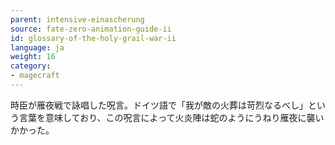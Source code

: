 ```yaml
---
parent: intensive-einascherung
source: fate-zero-animation-guide-ii
id: glossary-of-the-holy-grail-war-ii
language: ja
weight: 16
category:
- magecraft
---
```


時臣が雁夜戦で詠唱した呪言。ドイツ語で「我が敵の火葬は苛烈なるべし」という言葉を意味しており、この呪言によって火炎陣は蛇のようにうねり雁夜に襲いかかった。

